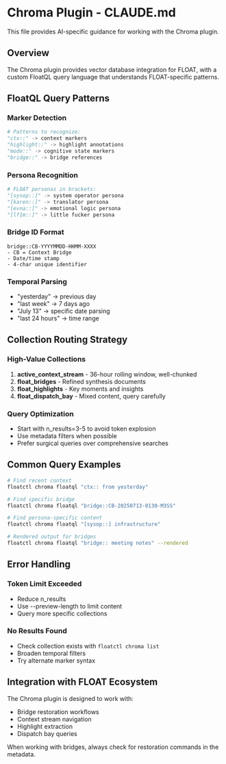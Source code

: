 # Chroma Plugin - CLAUDE.md

This file provides AI-specific guidance for working with the Chroma plugin.

## Overview

The Chroma plugin provides vector database integration for FLOAT, with a custom FloatQL query language that understands FLOAT-specific patterns.

## FloatQL Query Patterns

### Marker Detection
```python
# Patterns to recognize:
"ctx::" -> context markers
"highlight::" -> highlight annotations  
"mode::" -> cognitive state markers
"bridge::" -> bridge references
```

### Persona Recognition
```python
# FLOAT personas in brackets:
"[sysop::]" -> system operator persona
"[karen::]" -> translator persona
"[evna::]" -> emotional logic persona
"[lf1m::]" -> little fucker persona
```

### Bridge ID Format
```
bridge::CB-YYYYMMDD-HHMM-XXXX
- CB = Context Bridge
- Date/time stamp
- 4-char unique identifier
```

### Temporal Parsing
- "yesterday" -> previous day
- "last week" -> 7 days ago
- "July 13" -> specific date parsing
- "last 24 hours" -> time range

## Collection Routing Strategy

### High-Value Collections
1. **active_context_stream** - 36-hour rolling window, well-chunked
2. **float_bridges** - Refined synthesis documents
3. **float_highlights** - Key moments and insights
4. **float_dispatch_bay** - Mixed content, query carefully

### Query Optimization
- Start with n_results=3-5 to avoid token explosion
- Use metadata filters when possible
- Prefer surgical queries over comprehensive searches

## Common Query Examples

```bash
# Find recent context
floatctl chroma floatql "ctx:: from yesterday"

# Find specific bridge
floatctl chroma floatql "bridge::CB-20250713-0130-M3SS"

# Find persona-specific content
floatctl chroma floatql "[sysop::] infrastructure"

# Rendered output for bridges
floatctl chroma floatql "bridge:: meeting notes" --rendered
```

## Error Handling

### Token Limit Exceeded
- Reduce n_results
- Use --preview-length to limit content
- Query more specific collections

### No Results Found
- Check collection exists with `floatctl chroma list`
- Broaden temporal filters
- Try alternate marker syntax

## Integration with FLOAT Ecosystem

The Chroma plugin is designed to work with:
- Bridge restoration workflows
- Context stream navigation
- Highlight extraction
- Dispatch bay queries

When working with bridges, always check for restoration commands in the metadata.